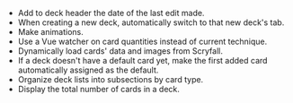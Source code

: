 - Add to deck header the date of the last edit made.
- When creating a new deck, automatically switch to that new deck's tab.
- Make animations.
- Use a Vue watcher on card quantities instead of current technique.
- Dynamically load cards' data and images from Scryfall.
- If a deck doesn't have a default card yet, make the first added card automatically assigned as the default.
- Organize deck lists into subsections by card type.
- Display the total number of cards in a deck.